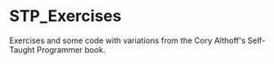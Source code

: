 # STP_Exercises
Exercises and some code with variations from the Cory Althoff's Self-Taught Programmer book.
